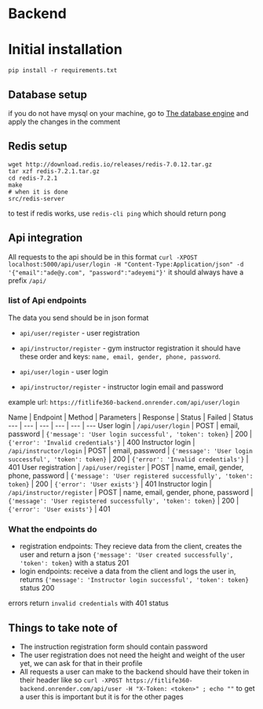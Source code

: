 # Backend

# Initial installation
`pip install -r requirements.txt`

## Database setup
if you do not have mysql on your machine, go to [The database engine](./models/engine/dbstorage.py) and apply the changes in the comment

## Redis setup
```
wget http://download.redis.io/releases/redis-7.0.12.tar.gz
tar xzf redis-7.2.1.tar.gz
cd redis-7.2.1
make
# when it is done
src/redis-server
```
to test if redis works, use `redis-cli ping` which should return pong

## Api integration

All requests to the api should be in this format
`curl -XPOST localhost:5000/api/user/login -H "Content-Type:Application/json" -d '{"email":"ade@y.com", "password":"adeyemi"}'`
it should always have a prefix `/api/`

### list of Api endpoints
The data you send should be in json format
- `api/user/register` - user registration
- `api/instructor/register` - gym instructor registration
it should have these order and keys: `name, email, gender, phone, password`.

- `api/user/login` - user login
- `api/instructor/register` - instructor login
    email and password

example url: `https://fitlife360-backend.onrender.com/api/user/login`

Name | Endpoint | Method | Parameters | Response | Status | Failed | Status
--- | --- | --- | --- | --- | ---
User login | `/api/user/login` | POST | email, password | `{'message': 'User login successful', 'token': token}` | 200 | `{'error': 'Invalid credentials'}` | 400
Instructor login | `/api/instructor/login` | POST | email, password | `{'message': 'User login successful', 'token': token}` | 200 | `{'error': 'Invalid credentials'}` | 401
User registration | `/api/user/register` | POST | name, email, gender, phone, password | `{'message': 'User registered successfully', 'token': token}` | 200 | `{'error': 'User exists'}` | 401
Instructor login | `/api/instructor/register` | POST | name, email, gender, phone, password | `{'message': 'User registered successfully', 'token': token}` | 200 | `{'error': 'User exists'}` | 401

### What the endpoints do

- registration endpoints: They recieve data from the client, creates the user and return a json 
`{'message': 'User created successfully', 'token': token}` with a status 201
- login endpoints: receive a data from the client and logs the user in, returns
`{'message': 'Instructor login successful', 'token': token}` status 200

errors return `invalid credentials` with 401 status

## Things to take note of
- The instruction registration form should contain password
- The user registration does not need the height and weight of the user yet, we can ask for that in their profile
- All requests a user can make to the backend should have their token in their header like so
`curl -XPOST https://fitlife360-backend.onrender.com/api/user -H "X-Token: <token>" ; echo ""` to get a user
this is important but it is for the other pages


